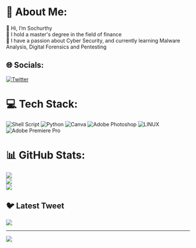 # 💫 About Me:
👋 Hi, I’m Sochurthy<br>👀 I hold a master's degree in the field of finance<br>🌱 I have a passion about Cyber Security, and currently learning Malware Analysis, Digital Forensics and Pentesting


## 🌐 Socials:
[![Twitter](https://img.shields.io/badge/Twitter-%231DA1F2.svg?logo=Twitter&logoColor=white)](https://twitter.com/Sochurthy) 

# 💻 Tech Stack:
![Shell Script](https://img.shields.io/badge/shell_script-%23121011.svg?style=for-the-badge&logo=gnu-bash&logoColor=white) ![Python](https://img.shields.io/badge/python-3670A0?style=for-the-badge&logo=python&logoColor=ffdd54) ![Canva](https://img.shields.io/badge/Canva-%2300C4CC.svg?style=for-the-badge&logo=Canva&logoColor=white) ![Adobe Photoshop](https://img.shields.io/badge/adobephotoshop-%2331A8FF.svg?style=for-the-badge&logo=adobephotoshop&logoColor=white) ![LINUX](https://img.shields.io/badge/Linux-FCC624?style=for-the-badge&logo=linux&logoColor=black) ![Adobe Premiere Pro](https://img.shields.io/badge/Adobe%20Premiere%20Pro-9999FF.svg?style=for-the-badge&logo=Adobe%20Premiere%20Pro&logoColor=white)
# 📊 GitHub Stats:
![](https://github-readme-stats.vercel.app/api?username=Sochurthy&theme=dark&hide_border=false&include_all_commits=false&count_private=false)<br/>
![](https://github-readme-streak-stats.herokuapp.com/?user=Sochurthy&theme=dark&hide_border=false)<br/>
![](https://github-readme-stats.vercel.app/api/top-langs/?username=Sochurthy&theme=dark&hide_border=false&include_all_commits=false&count_private=false&layout=compact)

## 🐦 Latest Tweet
[![](https://gtce.itsvg.in/api?username=Sochurthy)](https://github.com/VishwaGauravIn/github-twitter-card-embed)

---
[![](https://visitcount.itsvg.in/api?id=Sochurthy&icon=0&color=0)](https://visitcount.itsvg.in)

<!-- Proudly created with GPRM ( https://gprm.itsvg.in ) -->
